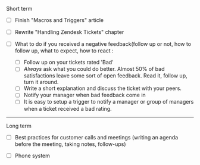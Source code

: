 Short term

* [ ] Finish "Macros and Triggers" article

* [ ] Rewrite "Handling Zendesk Tickets" chapter

* [ ] What to do if you received a negative feedback\(follow up or not, how to follow up, what to expect, how to react :

  * [ ] Follow up on your tickets rated 'Bad'
  * [ ] _Always_ ask what you could do better. Almost 50% of bad satisfactions leave some sort of open feedback. Read it, follow up, turn it around. 
  * [ ] Write a short explanation and discuss the ticket with your peers.
  * [ ] Notify your manager when bad feedback come in
  * [ ] It is easy to setup a trigger to notify a manager or group of managers when a ticket received a bad rating. 

---

Long term

* [ ] Best practices for customer calls and meetings \(writing an agenda before the meeting, taking notes, follow-ups\)

* [ ] Phone system



